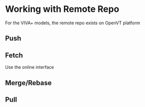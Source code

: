 # Working with Remote Repo

For the VIVA+ models, the remote repo exists on OpenVT platform

## Push


## Fetch

Use the online interface

## Merge/Rebase

## Pull